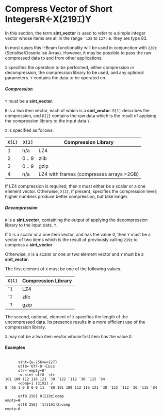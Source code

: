 




<h1 class="heading"><span class="name">Compress Vector of Short Integers</span><span class="command">R←X(219⌶)Y</span></h1>

In this section, the term **sint_vector** is used to refer to a simple integer vector whose items are all in the range `¯128` to `127` i.e. they are type 83.


In most cases this I-Beam functionality will be used in conjunction with `220⌶` (Serialise/Deserialise Array). However, it may be possible to pass the raw compressed data to and from other applications.


`X` specifies the operation to be performed, either compression or decompression, the compression library to be used, and any  optional parameters. `Y` contains the data to be operated on.


##### Compression


`Y` must be a **sint_vector**.


`R` is a two item vector, each of which is a **sint_vector**. `R[1]` describes the compression, and `R[2]` contains the raw data which is the result of applying the compression library to the input data `Y`.



`X` is specified as follows:

| `X[1]` | `X[2]` | Compression Library |
| --- | --- | ---  |
| 1 | n/a | LZ4 |
| 2 | 0 .. 9 | zlib |
| 3 | 0 .. 9 | gzip |
| 4 | n/a | LZ4 with frames (compresses arrays >2GB) |



If LZ4 compression is required, then `X` must either be a scalar or a one element vector. Otherwise, `X[2]`, if present, specifies the compression level; higher numbers produce better compression, but take longer.

##### Decompression


`R` is a **sint_vector**, containing the output of applying the decompression library to the input data, `Y`.


If `X` is a scalar or a one item vector, and has the value 0, then `Y` must be a vector of two items which is the result of previously calling `219⌶` to compress a **sint_vector**.


Otherwise, `X` is a scalar or one or two element vector and `Y` must be a **sint_vector**.



The first element of `X` must be one of the following values.

| `X[1]` | Compression Library |
| --- | ---  |
| `¯1` | LZ4 |
| `¯2` | zlib |
| `¯3` | gzip |



The second, optional, element of `X` specifies the length of the uncompressed data. Its presence results in a more efficient use of the compression library.


`X` may not be a two item vector whose first item has the value 0.

#### Examples
```apl

      sint←{⍵-256×⍵>127}
      utf8←'UTF-8'∘⎕ucs
      str←'empty←⍬'
      ⊣v←sint utf8  str
101 109 112 116 121 ¯30 ¯122 ¯112 ¯30 ¯115 ¯84			
      ⊣comp←1 (219⌶) v
8 ¯55 1 0 0 0 0 11  ¯80 101 109 112 116 121 ¯30 ¯122 ¯112 ¯30 ¯115 ¯84			
      
      utf8 256| 0(219⌶)comp
empty←⍬
      utf8 256| ¯1(219⌶)2⊃comp
empty←⍬					  
```



